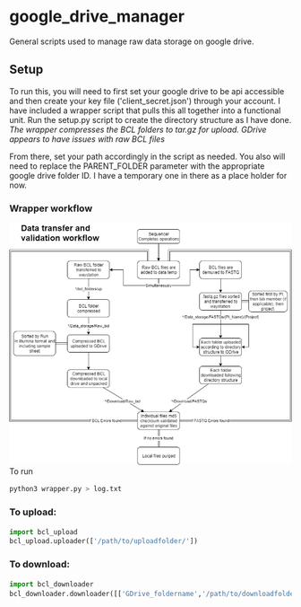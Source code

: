 # google_drive_manager
General scripts used to manage raw data storage on google drive. 

## Setup
To run this, you will need to first set your google drive to be api accessible and then create your key file ('client_secret.json') through your account. I have included a wrapper script that pulls this all together into a functional unit. Run the setup.py script to create the directory structure as I have done. 
*The wrapper compresses the BCL folders to tar.gz for upload. GDrive appears to have issues with raw BCL files*

From there, set your path accordingly in the script as needed. You also will need to replace the PARENT_FOLDER parameter with the appropriate google drive folder ID. I have a temporary one in there as a place holder for now. 

### Wrapper workflow
![Wrapper workflow image](docs/Data_transfer_workflow.png)
To run
```bash
python3 wrapper.py > log.txt
```

### To upload:
```python
import bcl_upload
bcl_upload.uploader(['/path/to/uploadfolder/'])
```
### To download:
```python
import bcl_downloader
bcl_downloader.downloader([['GDrive_foldername','/path/to/downloadfolder/']])
```

